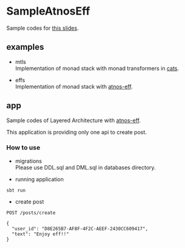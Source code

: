 # SampleAtnosEff
Sample codes for [this slides](https://speakerdeck.com/hiroki6/extensible-effects-beyond-the-monad-transformers).

## examples
- mtls  
Implementation of monad stack with monad transformers in [cats](https://github.com/typelevel/cats).

- effs  
Implementation of monad stack with [atnos-eff](https://github.com/atnos-org/eff).

## app
Sample codes of Layered Architecture with [atnos-eff](https://github.com/atnos-org/eff).

This application is providing only one api to create post.

### How to use
- migrations  
Please use DDL.sql and DML.sql in databases directory.

- running application  
```
sbt run
```

- create post  
```
POST /posts/create

{
  "user_id": "D8E265B7-AF8F-4F2C-AEEF-2430CC609417",
  "text": "Enjoy eff!!"
}
```
